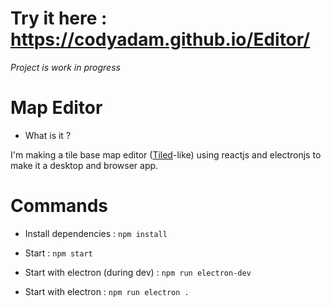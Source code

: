 # Try it here : https://codyadam.github.io/Editor/

_Project is work in progress_

# Map Editor

-   What is it ?

I'm making a tile base map editor ([Tiled](https://www.mapeditor.org/)-like) using reactjs and electronjs to make it a desktop and browser app.

# Commands

-   Install dependencies : `npm install`

-   Start : `npm start`

-   Start with electron (during dev) : `npm run electron-dev`

-   Start with electron : `npm run electron .`
